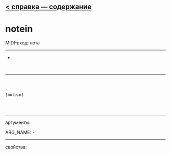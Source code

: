 [< справка — содержание](ceammc_lib.html)
---

# notein


MIDI-вход: нота

---

-
<br>


---


```



[notein]


            
```

---
аргументы:

ARG_NAME: -<br>

---
свойства:


